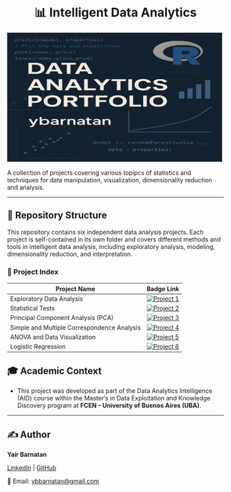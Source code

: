 <!-- Banner Section -->
<p align="center">
<h1 align="center">📊 Intelligent Data Analytics</h1>
  
<img src="images/AID_banner.png" width="500" height="300" alt="banner" />

</p>


<p>
  A collection of projects covering various topipcs of statistics and techniques for data manipulation, visualization, dimensionality reduction and analysis.
</p>

---


## 📁 Repository Structure

This repository contains six independent data analysis projects. Each project is self-contained in its own folder and covers different methods and tools in intelligent data analysis, including exploratory analysis, modeling, dimensionality reduction, and interpretation.

### 🧠 Project Index

| Project Name                         | Badge Link                                  |
|-------------------------------------|---------------------------------------------|
| Exploratory Data Analysis                 | [![Project 1](https://img.shields.io/badge/Project_1-Exploratory_Data_Analysis-blue)](./Project_1_Exploratory_Data_Analysis) |
| Statistical Tests                        | [![Project 2](https://img.shields.io/badge/Project_2-Statistical_Tests-green)](./Project_2_Statistical_Tests) |
| Principal Component Analysis (PCA)            | [![Project 3](https://img.shields.io/badge/Project_3-PCA-orange)](./Project_3_PCA) |
| Simple and Multiple Correspondence Analysis  | [![Project 4](https://img.shields.io/badge/Project_4-Correspondence_Analysis-red)](./Project_4_Correspondence_Analysis) |
| ANOVA and Data Visualization           | [![Project 5](https://img.shields.io/badge/Project_5-ANOVA_and_Data_Visualization-purple)](./Project_5_ANOVA_and_Data_Visualization) |
| Logistic Regression |                 [![Project 6](https://img.shields.io/badge/Project_6-Logistic-yellow)](./Project_6_Logistic_Regression) |



## 🎓 Academic Context

* This project was developed as part of the Data Analytics Intelligence (AID) course within the Master’s in Data Exploitation and Knowledge Discovery program at <strong>FCEN – University of Buenos Aires (UBA)</strong>.

---
  
## ✍️ **Author**  

**Yair Barnatan**

[LinkedIn](https://www.linkedin.com/in/yair-barnatan/) | [GitHub](https://github.com/ybarnatan)

📧 Email: ybbarnatan@gmail.com
